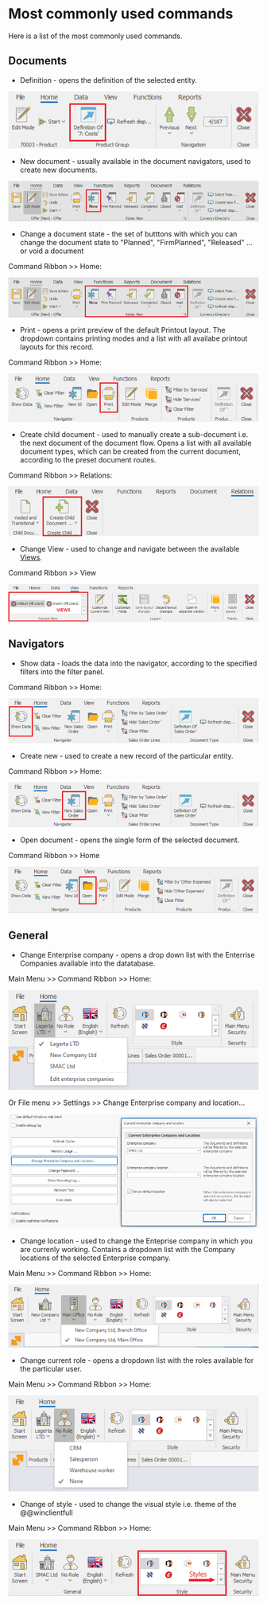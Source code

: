 # Most commonly used commands

Here is a list of the most commonly used commands.

## Documents  

- Definition - opens the definition of the selected entity.

![Definition](pictures/definition-of.png)
    
- New document - usually available in the document navigators, used to create new documents.

![New document](pictures/new-document.png)

- Change a document state - the set of butttons with which you can change the document state to "Planned", "FirmPlanned", "Released" ... or void a document

Command Ribbon >> Home:

![Modify document](pictures/modify-document.png)
 
- Print - opens a print preview of the default Printout layout. The dropdown contains printing modes and a list with all availabe printout layouts for this record.

Command Ribbon >> Home:

![Print](pictures/print.png)
 
- Create child document - used to manually create a sub-document i.e. the next document of the document flow. Opens a list with all available document types, which can be created from the current document, according to the preset document routes.

Command Ribbon >> Relations:

![Create child document](pictures/create-child.png)

- Change View - used to change and  navigate between the available [Views](workspace-customization/working-with-views.md).

Command Ribbon >> View

![Change view](pictures/views.png)

## Navigators

- Show data - loads the data into the navigator, according to the specified filters into the filter panel.

Command Ribbon >> Home:
 
![Show data](pictures/show-data.png)

- Create new - used to create a new record of the particular entity.

Command Ribbon >> Home:

![Create new sales order](pictures/new-sales-order.png)

- Open document - opens the single form of the selected document.

Command Ribbon >> Home

![Open document](pictures/open.png)

## General

- Change Enterprise company - opens a drop down list with the Enterrise Companies available into the datatabase.

Main Menu >> Command Ribbon >> Home:

![Change Enterprise company](pictures/change-company.png)

Or File menu >> Settings >> Change Enterprise company and location…

![Change Enterprise company from Settings](pictures/settings-change-company.png)
 
- Change location - used to change the Enteprise company in which you are currenly working. Contains a dropdown list with the Company locations of the selected Enterprise company.

Main Menu >> Command Ribbon >> Home:

![Change location](pictures/change-location.png)
 
- Change current role - opens a dropdown list with the roles available for the particular user.

Main Menu >> Command Ribbon >> Home: 

![Change Role](pictures/change-role.png)

- Change of style - used to change the visual style i.e. theme of the @@winclientfull

Main Menu >> Command Ribbon >> Home: 
 
![Change of style](pictures/style.png)

